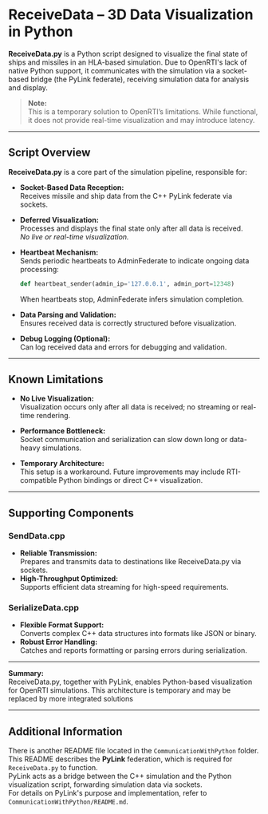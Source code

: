 # ReceiveData – 3D Data Visualization in Python

**ReceiveData.py** is a Python script designed to visualize the final state of ships and missiles in an HLA-based simulation. Due to OpenRTI's lack of native Python support, it communicates with the simulation via a socket-based bridge (the PyLink federate), receiving simulation data for analysis and display.

> **Note:**  
> This is a temporary solution to OpenRTI’s limitations. While functional, it does not provide real-time visualization and may introduce latency.

---

## Script Overview

**ReceiveData.py** is a core part of the simulation pipeline, responsible for:

- **Socket-Based Data Reception:**  
  Receives missile and ship data from the C++ PyLink federate via sockets.

- **Deferred Visualization:**  
  Processes and displays the final state only after all data is received.  
  *No live or real-time visualization.*

- **Heartbeat Mechanism:**  
  Sends periodic heartbeats to AdminFederate to indicate ongoing data processing:
  ```python
  def heartbeat_sender(admin_ip='127.0.0.1', admin_port=12348)
  ```
  When heartbeats stop, AdminFederate infers simulation completion.

- **Data Parsing and Validation:**  
  Ensures received data is correctly structured before visualization.

- **Debug Logging (Optional):**  
  Can log received data and errors for debugging and validation.

---

## Known Limitations

- **No Live Visualization:**  
  Visualization occurs only after all data is received; no streaming or real-time rendering.

- **Performance Bottleneck:**  
  Socket communication and serialization can slow down long or data-heavy simulations.

- **Temporary Architecture:**  
  This setup is a workaround. Future improvements may include RTI-compatible Python bindings or direct C++ visualization.

---

## Supporting Components

### SendData.cpp

- **Reliable Transmission:**  
  Prepares and transmits data to destinations like ReceiveData.py via sockets.
- **High-Throughput Optimized:**  
  Supports efficient data streaming for high-speed requirements.

### SerializeData.cpp

- **Flexible Format Support:**  
  Converts complex C++ data structures into formats like JSON or binary.
- **Robust Error Handling:**  
  Catches and reports formatting or parsing errors during serialization.

---

**Summary:**  
ReceiveData.py, together with PyLink, enables Python-based visualization for OpenRTI simulations. This architecture is temporary and may be replaced by more integrated solutions

---

## Additional Information

There is another README file located in the `CommunicationWithPython` folder. This README describes the **PyLink** federation, which is required for `ReceiveData.py` to function.  
PyLink acts as a bridge between the C++ simulation and the Python visualization script, forwarding simulation data via sockets.  
For details on PyLink's purpose and implementation, refer to `CommunicationWithPython/README.md`.